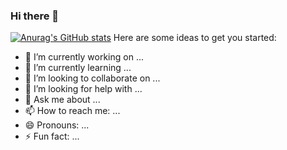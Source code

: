 ### Hi there 👋

[![Anurag's GitHub stats](https://github-readme-stats.vercel.app/api?username=Exacttime)](https://github.com/anuraghazra/github-readme-stats)
Here are some ideas to get you started:
- 🔭 I’m currently working on ...
- 🌱 I’m currently learning ...
- 👯 I’m looking to collaborate on ...
- 🤔 I’m looking for help with ...
- 💬 Ask me about ...
- 📫 How to reach me: ...
- 😄 Pronouns: ...
- ⚡ Fun fact: ...
